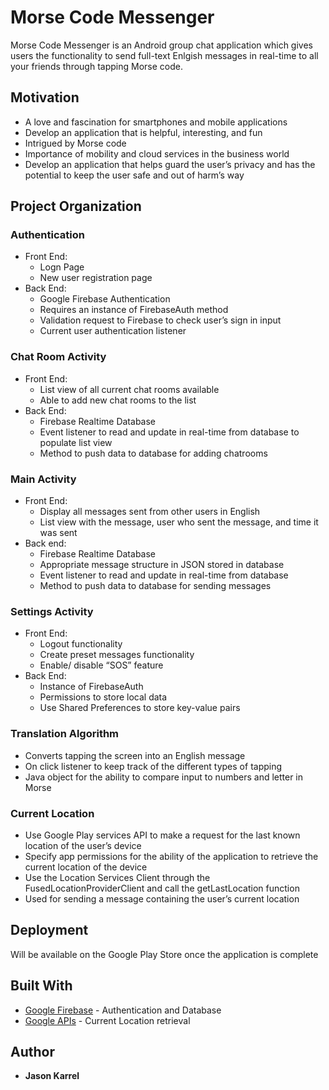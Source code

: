 # Morse Code Messenger

Morse Code Messenger is an Android group chat application which gives users the functionality to send full-text Enlgish messages in real-time to all your friends through tapping Morse code. 

## Motivation

* A love and fascination for smartphones and mobile applications
* Develop an application that is helpful, interesting, and fun
* Intrigued by Morse code
* Importance of mobility and cloud services in the business world
* Develop an application that helps guard the user’s privacy and has the potential to keep the user safe and out of harm’s way

## Project Organization

### Authentication

* Front End:
	* Logn Page
	* New user registration page
* Back End:
	* Google Firebase Authentication
	* Requires an instance of FirebaseAuth method
	* Validation request to Firebase to check user’s sign in input
	* Current user authentication listener

### Chat Room Activity

* Front End: 
	* List view of all current chat rooms available
	* Able to add new chat rooms to the list
* Back End: 
	* Firebase Realtime Database
	* Event listener to read and update in real-time from database to populate list view
	* Method to push data to database for adding chatrooms

### Main Activity

* Front End:
	* Display all messages sent from other users in English
	* List view with the message, user who sent the message, and time it was sent
* Back end:
	* Firebase Realtime Database
	* Appropriate message structure in JSON stored in database
	* Event listener to read and update in real-time from database
	* Method to push data to database for sending messages

### Settings Activity

* Front End:
	* Logout functionality 
	* Create preset messages functionality
	* Enable/ disable “SOS” feature
* Back End:
	* Instance of FirebaseAuth
	* Permissions to store local data
	* Use Shared Preferences to store key-value pairs



### Translation Algorithm

* Converts tapping the screen into an English message
* On click listener to keep track of the different types of tapping
* Java object for the ability to compare input to numbers and letter in Morse

### Current Location

* Use Google Play services API to make a request for the last known location of the user’s device
* Specify app permissions for the ability of the application to retrieve the current location of the device
* Use the Location Services Client through the FusedLocationProviderClient and call the getLastLocation function
* Used for sending a message containing the user’s current location

## Deployment

Will be available on the Google Play Store once the application is complete

## Built With

* [Google Firebase](http://firebase.google.com/) - Authentication and Database
* [Google APIs](https://developers.google.com/android/guides/overview) - Current Location retrieval

## Author

* **Jason Karrel**
